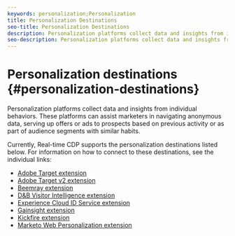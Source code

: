 ```yaml
---
keywords: personalization;Personalization
title: Personalization Destinations
seo-title: Personalization Destinations
description: Personalization platforms collect data and insights from individual behaviors. These platforms can assist marketers in navigating anonymous data, serving up offers or ads to prospects based on previous activity or as part of audience segments with similar habits.
seo-description: Personalization platforms collect data and insights from individual behaviors. These platforms can assist marketers in navigating anonymous data, serving up offers or ads to prospects based on previous activity or as part of audience segments with similar habits.
---
```


# Personalization destinations {#personalization-destinations}

Personalization platforms collect data and insights from individual behaviors. These platforms can assist marketers in navigating anonymous data, serving up offers or ads to prospects based on previous activity or as part of audience segments with similar habits.

Currently, Real-time CDP supports the personalization destinations listed below. For information on how to connect to these destinations, see the individual links:

* [Adobe Target extension](./adobe-target.md)
* [Adobe Target v2 extension](./adobe-target-v2.md)
* [Beemray extension](./beemray.md)
* [D&B Visitor Intelligence extension](./dnb.md)
* [Experience Cloud ID Service extension](./adobe-ecid.md)
* [Gainsight extension](./gainsight.md)
* [Kickfire extension](./kickfire.md)
* [Marketo Web Personalization extension](./marketo-web-personalization.md)
